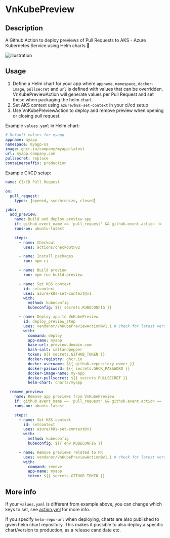 # VnKubePreview

## Description
A Github Action to deploy previews of Pull Requests to AKS - Azure Kubernetes Service using Helm charts 🚀

![illustration](https://github.com/vendanor/VnKubePreviewActions/blob/main/src/illustration.png?raw=true)

## Usage
1. Define a Helm chart for your app where `appname`, `namespace`, `docker-image`, `pullsecret` and `url` is defined
with values that can be overridden. VnKubePreviewAction will generate values per Pull Request
and set these when packaging the helm chart.
2. Set AKS context using `azure/k8s-set-context` in your ci/cd setup
3. Use VnKubePreviewAction to deploy and remove preview when opening or closing pull request.

Example `values.yaml` in Helm chart:
```yaml
# Default values for myapp.
appname: myapp
namespace: myapp-ns
image: ghcr.io/company/myapp:latest
url: myapp.company.com
pullsecret: replace
containersuffix: production
```

Example CI/CD setup:
```yaml
name: CI/CD Pull Request

on:
  pull_request:
    types: [opened, synchronize, closed]

jobs:
  add_preview:
    name: Build and deploy preview app
    if: github.event_name == 'pull_request' && github.event.action != 'closed'
    runs-on: ubuntu-latest

    steps:
      - name: Checkout
        uses: actions/checkout@v2

      - name: Install packages
        run: npm ci

      - name: Build preview
        run: npm run build-preview

      - name: Set K8S context
        id: setcontext
        uses: azure/k8s-set-context@v1
        with:
          method: kubeconfig
          kubeconfig: ${{ secrets.KUBECONFIG }}

      - name: Deploy app to VnKubePreview
        id: deploy_preview_step
        uses: vendanor/VnKubePreviewAction@v1.1 # check for latest version
        with:
          command: deploy
          app-name: myapp
          base-url: preview.domain.com
          hash-salt: saltandpepper
          token: ${{ secrets.GITHUB_TOKEN }}
          docker-registry: ghcr.io
          docker-username: ${{ github.repository_owner }}
          docker-password: ${{ secrets.GHCR_PASSWORD }}
          docker-image-name: my-app
          docker-pullsecret: ${{ secrets.PULLSECRET }}
          helm-chart: charts/myapp

  remove_preview:
    name: Remove app previews from VnKubePreview
    if: github.event_name == 'pull_request' && github.event.action == 'closed'
    runs-on: ubuntu-latest

    steps:
      - name: Set K8S context
        id: setcontext
        uses: azure/k8s-set-context@v1
        with:
          method: kubeconfig
          kubeconfig: ${{ env.KUBECONFIG }}

      - name: Remove previews related to PR
        uses: vendanor/VnKubePreviewAction@v1.1 # check for latest version
        with:
          command: remove
          app-name: myapp
          token: ${{ secrets.GITHUB_TOKEN }}
```

## More info
If your `values.yaml` is different from example above, you can change which keys to set, see [action.yml](action.yml) for more info.

If you specify `helm-repo-url` when deploying, charts are also published to given helm chart repository.
This makes it possible to also deploy a specific chart/version to production, as a release candidate etc.